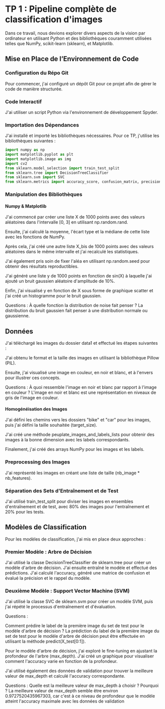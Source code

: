 # TP 1 : Pipeline complète de classification d'images

Dans ce travail, nous devions explorer divers aspects de la vision par ordinateur en utilisant Python et des bibliothèques couramment utilisées telles que NumPy, scikit-learn (sklearn), et Matplotlib.

## Mise en Place de l’Environnement de Code

### Configuration du Répo Git

Pour commencer, j'ai configuré un dépôt Git pour ce projet afin de gérer le code de manière structurée.

### Code Interactif

J'ai utiliser un script Python via l'environnement de développement Spyder.

### Importation des Dépendances

J'ai installé et importé les bibliothèques nécessaires. Pour ce TP, j'utilise les bibliothèques suivantes :

```python
import numpy as np
import matplotlib.pyplot as plt
import matplotlib.image as img
import cv2
from sklearn.model_selection import train_test_split
from sklearn.tree import DecisionTreeClassifier
from sklearn.svm import SVC
from sklearn.metrics import accuracy_score, confusion_matrix, precision_score, recall_score, roc_curve, roc_auc_score
```

### Manipulation des Bibliothèques

#### Numpy & Matplotlib
J'ai commencé par créer une liste X de 1000 points avec des valeurs aléatoires dans l'intervalle [0, 3] en utilisant np.random.rand.

Ensuite, j'ai calculé la moyenne, l'écart type et la médiane de cette liste avec les fonctions de NumPy.

Après cela, j'ai créé une autre liste X_bis de 1000 points avec des valeurs aléatoires dans le même intervalle et j'ai recalculé les statistiques.

J'ai également pris soin de fixer l'aléa en utilisant np.random.seed pour obtenir des résultats reproductibles.

J'ai généré une liste y de 1000 points en fonction de sin(X) à laquelle j'ai ajouté un bruit gaussien aléatoire d'amplitude de 10%.

Enfin, j'ai visualisé y en fonction de X sous forme de graphique scatter et j'ai créé un histogramme pour le bruit gaussien.

Questions : À quelle fonction la distribution de noise fait penser ? 
La distribution du bruit gaussien fait penser à une distribution normale ou gaussienne.

## Données
J'ai téléchargé les images du dossier data1 et effectué les étapes suivantes :

J'ai obtenu le format et la taille des images en utilisant la bibliothèque Pillow (PIL).

Ensuite, j'ai visualisé une image en couleur, en noir et blanc, et à l'envers pour illustrer ces concepts.

Questions : À quoi ressemble l'image en noir et blanc par rapport à l'image en couleur ? 
L'image en noir et blanc est une représentation en niveaux de gris de l'image en couleur.

#### Homogénéisation des Images
J'ai défini les chemins vers les dossiers "bike" et "car" pour les images, puis j'ai défini la taille souhaitée (target_size).

J'ai créé une méthode peuplate_images_and_labels_lists pour obtenir des images à la bonne dimension avec les labels correspondants.

Finalement, j'ai créé des arrays NumPy pour les images et les labels.

### Preprocessing des Images
J'ai représenté les images en créant une liste de taille (nb_image * nb_features).

### Séparation des Sets d'Entraînement et de Test
J'ai utilisé train_test_split pour diviser les images en ensembles d'entraînement et de test, avec 80% des images pour l'entraînement et 20% pour les tests.

## Modèles de Classification
Pour les modèles de classification, j'ai mis en place deux approches :

### Premier Modèle : Arbre de Décision
J'ai utilisé la classe DecisionTreeClassifier de sklearn.tree pour créer un modèle d'arbre de décision. J'ai ensuite entraîné le modèle et effectué des prédictions. J'ai calculé l'accuracy, généré une matrice de confusion et évalué la précision et le rappel du modèle.

### Deuxième Modèle : Support Vector Machine (SVM)
J'ai utilisé la classe SVC de sklearn.svm pour créer un modèle SVM, puis j'ai répété le processus d'entraînement et d'évaluation.

Questions : 

Comment prédire le label de la première image du set de test pour le modèle d'arbre de décision ? 
La prédiction du label de la première image du set de test pour le modèle d'arbre de décision peut être effectuée en utilisant la méthode predict(X_test[0:1]).

Pour le modèle d'arbre de décision, j'ai exploré le fine-tuning en ajustant la profondeur de l'arbre (max_depth). J'ai créé un graphique pour visualiser comment l'accuracy varie en fonction de la profondeur.

J'ai utilisé également des données de validation pour trouver la meilleure valeur de max_depth et calculé l'accuracy correspondante.

Questions : Quelle est la meilleure valeur de max_depth à choisir ? Pourquoi ? 
La meilleure valeur de max_depth semble être environ 0.9727520435967303, car c'est à ce niveau de profondeur que le modèle atteint l'accuracy maximale avec les données de validation
